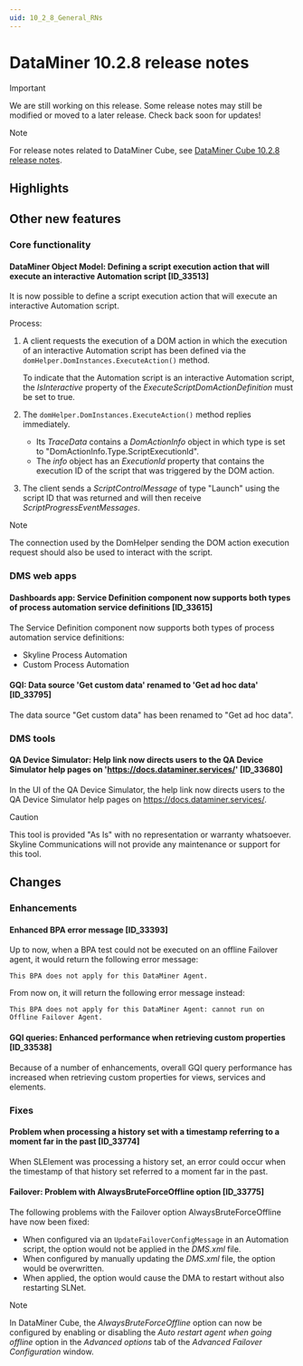 ```yaml
---
uid: 10_2_8_General_RNs
---
```


# DataMiner 10.2.8 release notes

> [!IMPORTANT]
> We are still working on this release. Some release notes may still be modified or moved to a later release. Check back soon for updates!

> [!NOTE]
> For release notes related to DataMiner Cube, see [DataMiner Cube 10.2.8 release notes](xref:10_2_8_Cube_RNs).

## Highlights

## Other new features

### Core functionality

#### DataMiner Object Model: Defining a script execution action that will execute an interactive Automation script [ID_33513]

<!-- Main Release Version 10.3.0 - Feature Release Version 10.2.8 -->

It is now possible to define a script execution action that will execute an interactive Automation script.

Process:

1. A client requests the execution of a DOM action in which the execution of an interactive Automation script has been defined via the `domHelper.DomInstances.ExecuteAction()` method.

    To indicate that the Automation script is an interactive Automation script, the *IsInteractive* property of the *ExecuteScriptDomActionDefinition* must be set to true.

1. The `domHelper.DomInstances.ExecuteAction()` method replies immediately.

    - Its *TraceData* contains a *DomActionInfo* object in which type is set to "DomActionInfo.Type.ScriptExecutionId".
    - The *info* object has an *ExecutionId* property that contains the execution ID of the script that was triggered by the DOM action.

1. The client sends a *ScriptControlMessage* of type "Launch" using the script ID that was returned and will then receive *ScriptProgressEventMessages*.

> [!NOTE]
> The connection used by the DomHelper sending the DOM action execution request should also be used to interact with the script.

### DMS web apps

#### Dashboards app: Service Definition component now supports both types of process automation service definitions [ID_33615]

<!-- Main Release Version 10.3.0 - Feature Release Version 10.2.8 -->

The Service Definition component now supports both types of process automation service definitions:

- Skyline Process Automation
- Custom Process Automation

#### GQI: Data source 'Get custom data' renamed to 'Get ad hoc data' [ID_33795]

<!-- Main Release Version 10.3.0 - Feature Release Version 10.2.8 -->

The data source "Get custom data" has been renamed to "Get ad hoc data".

### DMS tools

#### QA Device Simulator: Help link now directs users to the QA Device Simulator help pages on 'https://docs.dataminer.services/' [ID_33680]

<!-- Main Release Version 10.3.0 - Feature Release Version 10.2.7 -->

In the UI of the QA Device Simulator, the help link now directs users to the QA Device Simulator help pages on <https://docs.dataminer.services/>.

> [!CAUTION]
> This tool is provided "As Is" with no representation or warranty whatsoever. Skyline Communications will not provide any maintenance or support for this tool.

## Changes

### Enhancements

#### Enhanced BPA error message [ID_33393]

<!-- Main Release Version 10.2.0 [CU5] - Feature Release Version 10.2.8 -->

Up to now, when a BPA test could not be executed on an offline Failover agent, it would return the following error message:

`This BPA does not apply for this DataMiner Agent.`

From now on, it will return the following error message instead:

`This BPA does not apply for this DataMiner Agent: cannot run on Offline Failover Agent.`

#### GQI queries: Enhanced performance when retrieving custom properties [ID_33538]

<!-- Main Release Version 10.2.0 [CU5] - Feature Release Version 10.2.8 -->

Because of a number of enhancements, overall GQI query performance has increased when retrieving custom properties for views, services and elements.

### Fixes

#### Problem when processing a history set with a timestamp referring to a moment far in the past [ID_33774]

<!-- Main Release Version 10.3.0 - Feature Release Version 10.2.8 -->
<!-- Not added to 10.3.0 -->

When SLElement was processing a history set, an error could occur when the timestamp of that history set referred to a moment far in the past.

#### Failover: Problem with AlwaysBruteForceOffline option [ID_33775]

<!-- Main Release Version 10.2.0 [CU5] - Feature Release Version 10.2.8 -->

The following problems with the Failover option AlwaysBruteForceOffline have now been fixed:

- When configured via an `UpdateFailoverConfigMessage` in an Automation script, the option would not be applied in the *DMS.xml* file.
- When configured by manually updating the *DMS.xml* file, the option would be overwritten.
- When applied, the option would cause the DMA to restart without also restarting SLNet.

> [!NOTE]
> In DataMiner Cube, the *AlwaysBruteForceOffline* option can now be configured by enabling or disabling the *Auto restart agent when going offline* option in the *Advanced options* tab of the *Advanced Failover Configuration* window.
